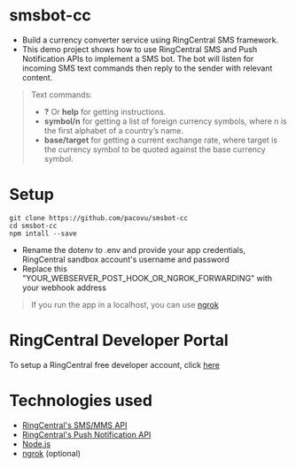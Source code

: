 # smsbot-cc
- Build a currency converter service using RingCentral SMS framework.
- This demo project shows how to use RingCentral SMS and Push Notification APIs to implement a SMS bot. The bot will listen for incoming SMS text commands then reply to the sender with relevant content.
> Text commands:
> * __?__ Or __help__ for getting instructions.
> * __symbol/n__ for getting a list of foreign currency symbols, where n is the first alphabet of a country’s name.
> * __base/target__ for getting a current exchange rate, where target is the currency symbol to be quoted against the base currency symbol.

# Setup
```
git clone https://github.com/pacovu/smsbot-cc
cd smsbot-cc
npm intall --save
```
- Rename the dotenv to .env and provide your app credentials, RingCentral sandbox account's username and password
- Replace this "YOUR_WEBSERVER_POST_HOOK_OR_NGROK_FORWARDING" with your webhook address
> If you run the app in a localhost, you can use [ngrok](https://ngrok.com/download)

# RingCentral Developer Portal
To setup a RingCentral free developer account, click [here](https://developer/ringcentral.com)

# Technologies used
- [RingCentral's SMS/MMS API](https://developer.ringcentral.com/api-docs/latest/index.html#!#RefSMSMessages.html)
- [RingCentral's Push Notification API](https://developer.ringcentral.com/api-docs/latest/index.html#!#RefNotifications.html)
- [Node.js](https://nodejs.org/en/)
- [ngrok](https://ngrok.com/download) (optional)
